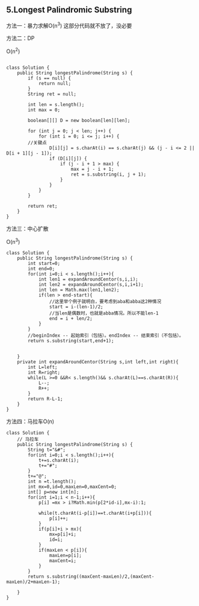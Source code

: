 ## 5.Longest Palindromic Substring
方法一：暴力求解O(n<sup>3</sup>) 这部分代码就不放了，没必要

方法二：DP   

O(n<sup>2</sup>)

<pre><code>
class Solution {
    public String longestPalindrome(String s) {
        if (s == null) {
            return null;
        }
        String ret = null;
        
        int len = s.length();
        int max = 0;
        
        boolean[][] D = new boolean[len][len];
        
        for (int j = 0; j < len; j++) {
            for (int i = 0; i <= j; i++) {
		//关键点
                D[i][j] = s.charAt(i) == s.charAt(j) && (j - i <= 2 || D[i + 1][j - 1]);
                if (D[i][j]) {
                    if (j - i + 1 > max) {
                        max = j - i + 1;
                        ret = s.substring(i, j + 1);
                    }
                }
            }
        }
        
        return ret;
    }
}</code></pre>

方法三：中心扩散

O(n<sup>3</sup>)

<pre><code>class Solution {
    public String longestPalindrome(String s) {
        int start=0;
        int end=0;
        for(int i=0;i < s.length();i++){
            int len1 = expandAroundCentor(s,i,i);
            int len2 = expandAroundCentor(s,i,i+1);
            int len = Math.max(len1,len2);
            if(len > end-start){
                //这里举个例子就明白，要考虑到aba和abba这2种情况
                start = i-(len-1)/2;
                //当len是偶数时，也就是abba情况。所以不能len-1
                end = i + len/2;
            }
        }
        //beginIndex -- 起始索引（包括）。endIndex -- 结束索引（不包括）。    
        return s.substring(start,end+1);
            
        
    }
    private int expandAroundCentor(String s,int left,int right){
        int L=left;
        int R=right;
        while(L >=0 &&R< s.length()&& s.charAt(L)==s.charAt(R)){
            L--;
            R++;
        }
        return R-L-1;
    }
}</code></pre>


方法四：马拉车O(n)
<pre><code>class Solution {
    // 马拉车
    public String longestPalindrome(String s) {
        String t="&#";
        for(int i=0;i < s.length();i++){
            t+=s.charAt(i);
            t+="#";
        }
        t+="@";
        int n =t.length();
        int mx=0,id=0,maxLen=0,maxCent=0;
        int[] p=new int[n];
        for(int i=1;i < n-1;i++){
            p[i] =mx > i?Math.min(p[2*id-i],mx-i):1;
            
            while(t.charAt(i-p[i])==t.charAt(i+p[i])){
                p[i]++;
            }
            if(p[i]+i > mx){
                mx=p[i]+i;
                id=i;
            }
            if(maxLen < p[i]){
                maxLen=p[i];
                maxCent=i;
            }
        }
        return s.substring((maxCent-maxLen)/2,(maxCent-maxLen)/2+maxLen-1);
        
    }
}</code></pre>

